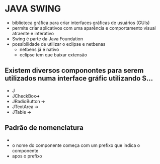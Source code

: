 # JAVA SWING
* biblioteca gráfica para criar interfaces gráficas de usuários (GUIs)
* permite criar aplicativos com uma aparência e comportamento visual atraente e interativo
* Swing é parte da Java Foundation
* possibilidade de utilizar o eclipse e netbenas
    * netbens já é nativo
    * eclipse tem que baixar extensão
## Existem diversos componontes para serem utilizados numa interface gráfic utilizando S...
  * J 
  * JCheckBox➔
  * JRadioButton ➔
  * JTextArea ➔
  * JTable ➔
## Padrão de nomenclatura 
*
* o nome do componente começa com um prefixo que indica o componente
* apos o prefixo 
